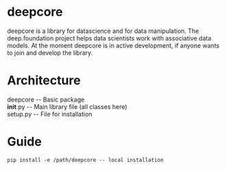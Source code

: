 # deepcore

deepcore is a library for datascience and for data manipulation. The deep.foundation project helps data scientists work with associative data models.
At the moment deepcore is in active development, if anyone wants to join and develop the library.

# Architecture
deepcore -- Basic package <br>
__init__.py --  Main library file (all classes here) <br>
setup.py -- File for installation <br>

# Guide
```
pip install -e /path/deepcore -- local installation
```

